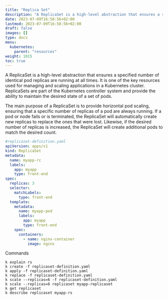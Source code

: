 ```yaml
---
title: "Replica Set"
description: "A ReplicaSet is a high-level abstraction that ensures a specified number of identical pod replicas are running at all times. It is one of the key resources used for managing and scaling applications in a Kubernetes cluster."
date: 2023-07-09T16:58:56+02:00
lastmod: 2023-07-09T16:58:56+02:00
draft: false
images: []
type: docs
menu:
  kubernetes:
    parent: "resources"
weight: 1015
toc: true
---
```

A ReplicaSet is a high-level abstraction that ensures a specified number of identical pod replicas are running at all times. It is one of the key resources used for managing and scaling applications in a Kubernetes cluster. ReplicaSets are part of the Kubernetes controller system and provide the ability to maintain the desired state of a set of pods.

The main purpose of a ReplicaSet is to provide horizontal pod scaling, ensuring that a specific number of replicas of a pod are always running. If a pod or node fails or is terminated, the ReplicaSet will automatically create new replicas to replace the ones that were lost. Likewise, if the desired number of replicas is increased, the ReplicaSet will create additional pods to match the desired count.

```yaml
#replicaset-definition.yaml
apiVersion: apps/v1
kind: ReplicaSet
metadata:
  name: myapp-rc
  labels:
    app: myapp
    type: front-end
spec:
  replicas: 3
  selector:
    matchLabels:
      type: front-end
  template:
    metadata:
      name: myapp-pod
      labels:
        app: myapp
        type: front-end
    spec:
      containers:
        - name: nginx-container
          image: nginx
```

Commands
```shell
k explain rs
k create -f replicaset-definition.yaml
k apply -f replicaset-definition.yaml
k replace -f replicaset-definition.yaml
k scale --replicas=6 -f replicaset-definition.yaml
k scale --replicas=6 replicaset myapp-replicaset
k get replicaset
k describe replicaset myapp-rs
```